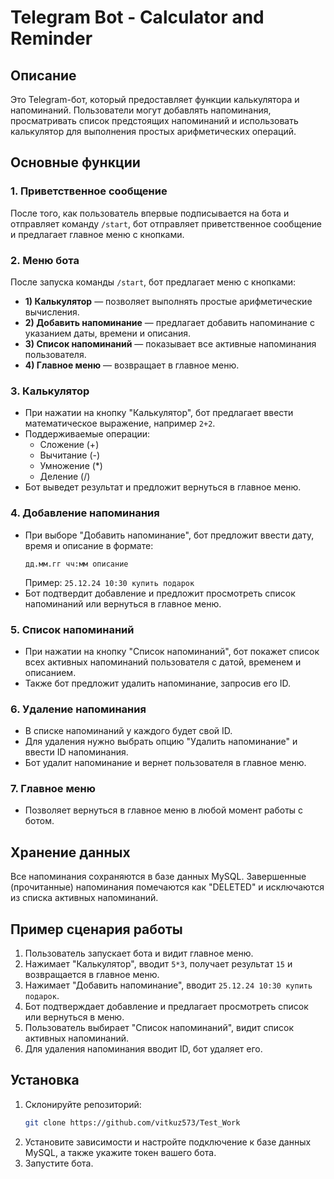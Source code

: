 ﻿
# Telegram Bot - Calculator and Reminder

## Описание

Это Telegram-бот, который предоставляет функции калькулятора и напоминаний. Пользователи могут добавлять напоминания, просматривать список предстоящих напоминаний и использовать калькулятор для выполнения простых арифметических операций.

## Основные функции

### 1. Приветственное сообщение
После того, как пользователь впервые подписывается на бота и отправляет команду `/start`, бот отправляет приветственное сообщение и предлагает главное меню с кнопками.

### 2. Меню бота

После запуска команды `/start`, бот предлагает меню с кнопками:
- **1) Калькулятор** — позволяет выполнять простые арифметические вычисления.
- **2) Добавить напоминание** — предлагает добавить напоминание с указанием даты, времени и описания.
- **3) Список напоминаний** — показывает все активные напоминания пользователя.
- **4) Главное меню** — возвращает в главное меню.

### 3. Калькулятор
- При нажатии на кнопку "Калькулятор", бот предлагает ввести математическое выражение, например `2+2`.
- Поддерживаемые операции:
  - Сложение (+)
  - Вычитание (-)
  - Умножение (*)
  - Деление (/)
- Бот выведет результат и предложит вернуться в главное меню.

### 4. Добавление напоминания
- При выборе "Добавить напоминание", бот предложит ввести дату, время и описание в формате:
  ```
  дд.мм.гг чч:мм описание
  ```
  Пример: `25.12.24 10:30 купить подарок`
- Бот подтвердит добавление и предложит просмотреть список напоминаний или вернуться в главное меню.

### 5. Список напоминаний
- При нажатии на кнопку "Список напоминаний", бот покажет список всех активных напоминаний пользователя с датой, временем и описанием.
- Также бот предложит удалить напоминание, запросив его ID.

### 6. Удаление напоминания
- В списке напоминаний у каждого будет свой ID.
- Для удаления нужно выбрать опцию "Удалить напоминание" и ввести ID напоминания.
- Бот удалит напоминание и вернет пользователя в главное меню.

### 7. Главное меню
- Позволяет вернуться в главное меню в любой момент работы с ботом.

## Хранение данных

Все напоминания сохраняются в базе данных MySQL. Завершенные (прочитанные) напоминания помечаются как "DELETED" и исключаются из списка активных напоминаний.

## Пример сценария работы

1. Пользователь запускает бота и видит главное меню.
2. Нажимает "Калькулятор", вводит `5*3`, получает результат `15` и возвращается в главное меню.
3. Нажимает "Добавить напоминание", вводит `25.12.24 10:30 купить подарок`.
4. Бот подтверждает добавление и предлагает просмотреть список или вернуться в меню.
5. Пользователь выбирает "Список напоминаний", видит список активных напоминаний.
6. Для удаления напоминания вводит ID, бот удаляет его.

## Установка

1. Склонируйте репозиторий:
    ```bash
    git clone https://github.com/vitkuz573/Test_Work
    ```
2. Установите зависимости и настройте подключение к базе данных MySQL, а также укажите токен вашего бота.
3. Запустите бота.
